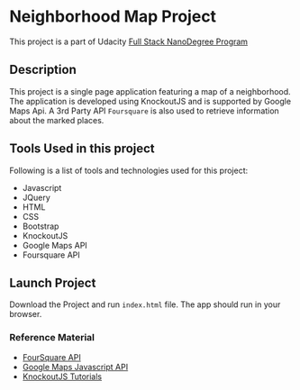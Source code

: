 # Neighborhood Map Project
This project is a part of Udacity [Full Stack NanoDegree Program](https://www.udacity.com/course/full-stack-web-developer-nanodegree--nd004)

## Description
This project is a single page application featuring a map of a neighborhood. The application is developed using KnockoutJS and is supported by Google Maps Api. A 3rd Party API `Foursquare` is also used to retrieve information about the marked places.

## Tools Used in this project
Following is a list of tools and technologies used for this project:
* Javascript
* JQuery
* HTML
* CSS
* Bootstrap
* KnockoutJS
* Google Maps API
* Foursquare API

## Launch Project
Download the Project and run `index.html` file. The app should run in your browser.

### Reference Material
* [FourSquare API](https://developer.foursquare.com/)
* [Google Maps Javascript API](https://developers.google.com/maps/documentation/javascript/examples/)
* [KnockoutJS Tutorials](http://learn.knockoutjs.com/)
